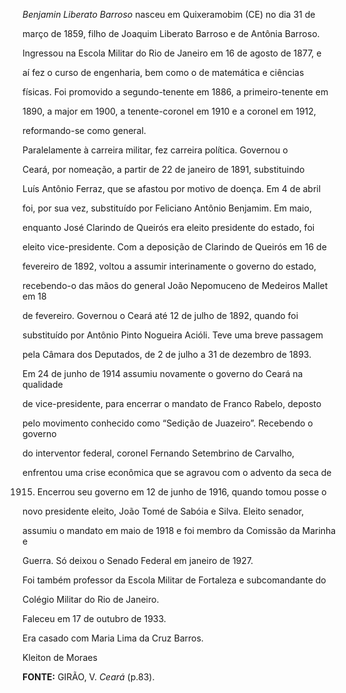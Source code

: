 

*Benjamin Liberato Barroso* nasceu em Quixeramobim (CE) no dia 31 de

março de 1859, filho de Joaquim Liberato Barroso e de Antônia Barroso.



Ingressou na Escola Militar do Rio de Janeiro em 16 de agosto de 1877, e

aí fez o curso de engenharia, bem como o de matemática e ciências

físicas. Foi promovido a segundo-tenente em 1886, a primeiro-tenente em

1890, a major em 1900, a tenente-coronel em 1910 e a coronel em 1912,

reformando-se como general.



Paralelamente à carreira militar, fez carreira política. Governou o

Ceará, por nomeação, a partir de 22 de janeiro de 1891, substituindo

Luís Antônio Ferraz, que se afastou por motivo de doença. Em 4 de abril

foi, por sua vez, substituído por Feliciano Antônio Benjamim. Em maio,

enquanto José Clarindo de Queirós era eleito presidente do estado, foi

eleito vice-presidente. Com a deposição de Clarindo de Queirós em 16 de

fevereiro de 1892, voltou a assumir interinamente o governo do estado,

recebendo-o das mãos do general João Nepomuceno de Medeiros Mallet em 18

de fevereiro. Governou o Ceará até 12 de julho de 1892, quando foi

substituído por Antônio Pinto Nogueira Acióli. Teve uma breve passagem

pela Câmara dos Deputados, de 2 de julho a 31 de dezembro de 1893.



Em 24 de junho de 1914 assumiu novamente o governo do Ceará na qualidade

de vice-presidente, para encerrar o mandato de Franco Rabelo, deposto

pelo movimento conhecido como “Sedição de Juazeiro”. Recebendo o governo

do interventor federal, coronel Fernando Setembrino de Carvalho,

enfrentou uma crise econômica que se agravou com o advento da seca de

1915. Encerrou seu governo em 12 de junho de 1916, quando tomou posse o

novo presidente eleito, João Tomé de Sabóia e Silva. Eleito senador,

assumiu o mandato em maio de 1918 e foi membro da Comissão da Marinha e

Guerra. Só deixou o Senado Federal em janeiro de 1927.



Foi também professor da Escola Militar de Fortaleza e subcomandante do

Colégio Militar do Rio de Janeiro.



Faleceu em 17 de outubro de 1933.



Era casado com Maria Lima da Cruz Barros.



Kleiton de Moraes



**FONTE:** GIRÃO, V. *Ceará* (p.83).

